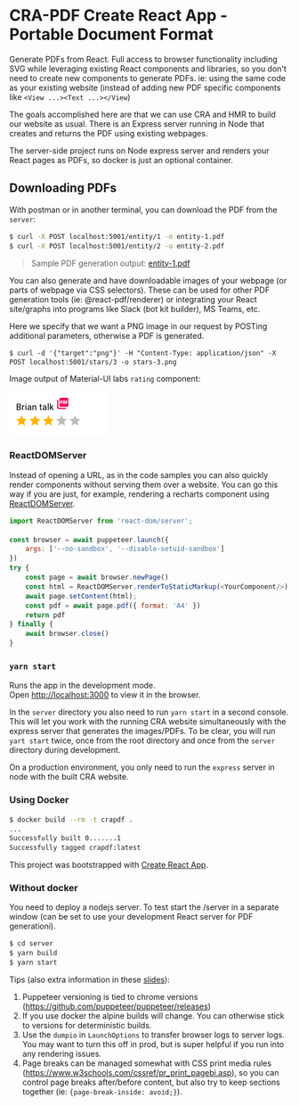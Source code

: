# CRA-PDF Create React App - Portable Document Format
Generate PDFs from React.  Full access to browser functionality including SVG while leveraging existing React components and libraries, so you don't need to create new components to generate PDFs.  ie: using the same code as your existing website (instead of adding new PDF specific components like `<View ...><Text ...></View`)

The goals accomplished here are that we can use CRA and HMR to build our website as usual.  There is an Express server running in Node that creates and returns the PDF using existing webpages.

The server-side project runs on Node express server and renders your React pages as PDFs, so docker is just an optional container.

## Downloading PDFs
With postman or in another terminal, you can download the PDF from the `server`:
```bash
$ curl -X POST localhost:5001/entity/1 -o entity-1.pdf
$ curl -X POST localhost:5001/entity/2 -o entity-2.pdf
```

> Sample PDF generation output: [entity-1.pdf](generated/entity-1.pdf)

You can also generate and have downloadable images of your webpage (or parts of webpage via CSS selectors).  These can be used for other PDF generation tools (ie: @react-pdf/renderer) or integrating your React site/graphs into programs like Slack (bot kit builder), MS Teams, etc.

Here we specify that we want a PNG image in our request by POSTing additional parameters, otherwise a PDF is generated.
```
$ curl -d '{"target":"png"}' -H "Content-Type: application/json" -X POST localhost:5001/stars/3 -o stars-3.png
```
Image output of Material-UI labs `rating` component:

![3 stars using Rating component](generated/stars-3.png)

### ReactDOMServer
Instead of opening a URL, as in the code samples you can also quickly render components without serving them over a website.  You can go this way if you are just, for example, rendering a recharts component using [ReactDOMServer](https://reactjs.org/docs/react-dom-server.html).
```javascript
import ReactDOMServer from 'react-dom/server';

const browser = await puppeteer.launch({
    args: ['--no-sandbox', '--disable-setuid-sandbox']
})
try {
    const page = await browser.newPage()
    const html = ReactDOMServer.renderToStaticMarkup(<YourComponent/>);
    await page.setContent(html);
    const pdf = await page.pdf({ format: 'A4' })
    return pdf
} finally {
    await browser.close()
}
```

### `yarn start`

Runs the app in the development mode.<br />
Open [http://localhost:3000](http://localhost:3000) to view it in the browser.

In the `server` directory you also need to run `yarn start` in a second console.  This will let you work with the running CRA website simultaneously with the express server that generates the images/PDFs.  To be clear, you will run `yart start` twice, once from the root directory and once from the `server` directory during development.

On a production environment, you only need to run the `express` server in node with the built CRA website.

### Using Docker
```bash
$ docker build --rm -t crapdf .
...
Successfully built 0.......1
Successfully tagged crapdf:latest
```

This project was bootstrapped with [Create React App](https://github.com/facebook/create-react-app).

### Without docker
You need to deploy a nodejs server.  To test start the /server in a separate window (can be set to use your development React server for PDF generationi).
```bash
$ cd server
$ yarn build
$ yarn start
```

Tips (also extra information in these [slides]()):
1. Puppeteer versioning is tied to chrome versions (https://github.com/puppeteer/puppeteer/releases)
2. If you use docker the alpine builds will change.  You can otherwise stick to versions for deterministic builds.
3. Use the `dumpio` in `LaunchOptions` to transfer browser logs to server logs.  You may want to turn this off in prod, but is super helpful if you run into any rendering issues.
4. Page breaks can be managed somewhat with CSS print media rules (https://www.w3schools.com/cssref/pr_print_pagebi.asp), so you can control page breaks after/before content, but also try to keep sections together (ie: `{page-break-inside: avoid;}`).
